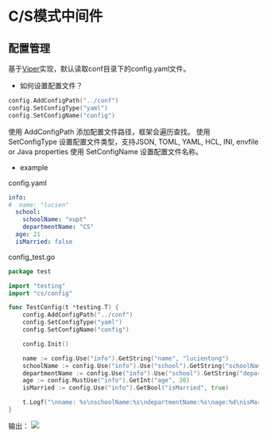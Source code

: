 # C/S模式中间件

## 配置管理
基于[Viper](https://github.com/spf13/viper)实现，默认读取conf目录下的config.yaml文件。

- 如何设置配置文件？

```go
config.AddConfigPath("../conf")
config.SetConfigType("yaml")
config.SetConfigName("config")
```
使用 AddConfigPath 添加配置文件路径，框架会遍历查找。
使用 SetConfigType 设置配置文件类型，支持JSON, TOML, YAML, HCL, INI, envfile or Java properties
使用 SetConfigName 设置配置文件名称。

- example

config.yaml
```yaml
info:
#  name: "lucien"
  school:
    schoolName: "xupt"
    departmentName: "CS"
  age: 21
  isMarried: false

```
config_test.go
``` go
package test

import "testing"
import "cs/config"

func TestConfig(t *testing.T) {
	config.AddConfigPath("../conf")
	config.SetConfigType("yaml")
	config.SetConfigName("config")

	config.Init()

	name := config.Use("info").GetString("name", "lucientong")
	schoolName := config.Use("info").Use("school").GetString("schoolName", "xiyou")
	departmentName := config.Use("info").Use("school").GetString("departmentName", "computer")
	age := config.MustUse("info").GetInt("age", 20)
	isMarried := config.Use("info").GetBool("isMarried", true)

	t.Logf("\nname: %s\nschoolName:%s\ndepartmentName:%s\nage:%d\nisMarried:%v", name, schoolName, departmentName, age, isMarried)
}

```

输出：
![](https://github.com/lucientong/cs-framework-go/tree/lucientong/documents/16498665310696.jpg)
